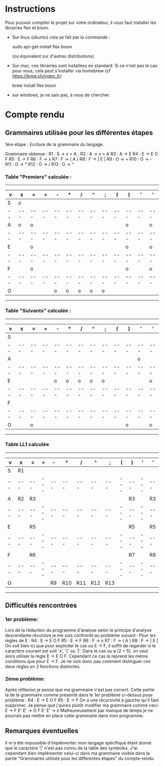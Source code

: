 # Instructions

Pour pouvoir compiler le projet sur votre ordinateur, il vous faut installer les librairies flex et bison.

- Sur linux (ubuntu) cela se fait par la commande :

  sudo apt-get install flex bison

  (ou équivalent sur d'autres distributions)

- Sur mac, ces librairies sont installées en standard. Si ce n'est pas le cas pour vous, cela peut s'installer via homebrew (cf https://brew.sh/index_fr)

  brew install flex bison

- sur windows, je ne sais pas, à vous de chercher.

# Compte rendu

## Grammaires utilisée pour les différentes étapes

1ère étape : Ecriture de la grammaire du langage.

Grammaire obtenue :
R1 : S -> v = A ;
R2 : A -> v = A
R3 : A -> E
R4 : E -> E O F
R5 : E -> F
R6 : F -> x
R7 : F -> ( A )
R8 : F -> | E |
R9 : O -> +
R10 : O -> -
R11 : O -> *
R12 : O -> /
R13 : O -> ^

### Table "Premiers" calculée :

___________________________________________________
  | v | x | = | + | - | * | / | ^ | ; | ( | ) |'|'|
--|---|---|---|---|---|---|---|---|---|---|---|---|
S | o |   |   |   |   |   |   |   |   |   |   |   |
--|---|---|---|---|---|---|---|---|---|---|---|---|
A | o | o |   |   |   |   |   |   |   | o |   | o |
--|---|---|---|---|---|---|---|---|---|---|---|---|
E |   | o |   |   |   |   |   |   |   | o |   | o |
--|---|---|---|---|---|---|---|---|---|---|---|---|
F |   | o |   |   |   |   |   |   |   | o |   | o |
--|---|---|---|---|---|---|---|---|---|---|---|---|
O |   |   |   | o | o | o | o | o |   |   |   |   |
---------------------------------------------------

### Table "Suivants" calculée :

___________________________________________________
  | v | x | = | + | - | * | / | ^ | ; | ( | ) |'|'|
--|---|---|---|---|---|---|---|---|---|---|---|---|
S |   |   |   |   |   |   |   |   |   |   |   |   |
--|---|---|---|---|---|---|---|---|---|---|---|---|
A |   |   |   |   |   |   |   |   |   |   | o |   |
--|---|---|---|---|---|---|---|---|---|---|---|---|
E |   |   |   | o | o | o | o | o |   |   |   | o |
--|---|---|---|---|---|---|---|---|---|---|---|---|
F |   |   |   |   |   |   |   |   |   |   |   |   |
--|---|---|---|---|---|---|---|---|---|---|---|---|
O |   | o |   |   |   |   |   |   |   | o |   | o |
---------------------------------------------------

### Table LL1 calculée

___________________________________________________
  | v | x | = | + | - | * | / | ^ | ; | ( | ) |'|'|
--|---|---|---|---|---|---|---|---|---|---|---|---|
S | R1|   |   |   |   |   |   |   |   |   |   |   |
--|---|---|---|---|---|---|---|---|---|---|---|---|
A | R2| R3|   |   |   |   |   |   |   | R3|   | R3|
--|---|---|---|---|---|---|---|---|---|---|---|---|
E |   | R5|   |   |   |   |   |   |   | R5|   | R5|
--|---|---|---|---|---|---|---|---|---|---|---|---|
F |   | R6|   |   |   |   |   |   |   | R7|   | R8|
--|---|---|---|---|---|---|---|---|---|---|---|---|
O |   |   |   | R9|R10|R11|R12|R13|   |   |   |   |
---------------------------------------------------

## Difficultés rencontrées

### 1er problème:
Lors de la rédaction du programme d'analyse selon le principe d'analyse
descendante récursive je me suis confronté au problème suivant :
Pour les règles de E :
R4 : E -> E O F
R5 : E -> F
R6 : F -> x
R7 : F -> ( A )
R8 : F -> | E |
On voit bien ici que pour expliciter le cas ou E -> F, il suffit de regarder si
le caractère courant est soit 'x', '(' ou '|'.
Dans le cas ou a (2 + 5), on veut alors utiliser la règle E -> E O F.
Cependant ce cas la reprend les même conditions que pour E -> F.
Je ne vois donc pas comment distinguer ces deux règles en 2 fonctions distinctes.

### 2ème problème:
Après réflexion je pense que ma grammaire n'est pas correct.
Cette partie la de la grammaire comme présenté dans le 1er problème ci-dessus
pose problème :
R4 : E -> E O F
R5 : E -> F
On a une récursivité à gauche qu'il faut supprimer.
Je pense que j'aurais plutôt modifier ma grammaire comme ceci:
E -> F E'
E' -> O F E'
E' -> ε
Malheureusement par manque de temps je ne pourrais pas mettre en place cette
grammaire dans mon programme.

## Remarques éventuelles

Il m'a été impossible d'implémenter mon langage spécifique étant donné que le
caractère '|' n'est pas connu de la table des symboles.
J'ai cependant bien implémenter celui-ci dans ma grammaire visible dans la
partie "Grammaires utilisée pour les différentes étapes" du compte-rendu.
